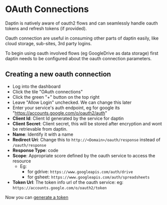 # OAuth Connections

Daptin is natively aware of oauth2 flows and can seamlessly handle oauth tokens and refresh tokens (if provided).

Oauth connection are useful in consuming other parts of daptin easily, like cloud storage, sub-sites, 3rd party logins.

To begin using oauth involved flows (eg GoogleDrive as data storage) first daptin needs to be configured about the oauth connection parameters. 

## Creating a new oauth connection

- Log into the dashboard
- Click the tile "OAuth connections"
- Click the green "+" button on the top right
- Leave "Allow Login" unchecked. We can change this later
- Enter your service's auth endpoint, eg for google its "https://accounts.google.com/o/oauth2/auth"
- **Client Id**: Client Id generated by the service for daptin
- **Client Secret**: Client secret, this will be stored after encryption and wont be retrievable from daptin.
- **Name**: Identify it with a name 
- **Redirect Uri**: Change this to `http://<Domain>/oauth/response` instead of `/oauth/response`
- **Response Type**: code
- **Scope**: Appropriate score defined by the oauth service to access the resource
  - Eg: 
    - for gdrive: `https://www.googleapis.com/auth/drive`
    - for gsheet: `https://www.googleapis.com/auth/spreadsheets`
- **Token Url**: The token info url of the oauth service: eg: `https://accounts.google.com/o/oauth2/token`

Now you can [generate a token](/extend/oauth_token)